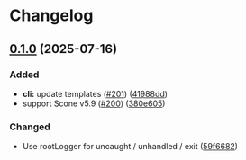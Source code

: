 # Changelog

## [0.1.0](https://github.com/iExecBlockchainComputing/iapp/compare/iapp-api-v0.0.1...iapp-api-v0.1.0) (2025-07-16)


### Added

* **cli:** update templates ([#201](https://github.com/iExecBlockchainComputing/iapp/issues/201)) ([41988dd](https://github.com/iExecBlockchainComputing/iapp/commit/41988dded3fe8e36531e0b278485e8d2ac76e2d8))
* support Scone v5.9 ([#200](https://github.com/iExecBlockchainComputing/iapp/issues/200)) ([380e605](https://github.com/iExecBlockchainComputing/iapp/commit/380e6057e494ca75c35f57248ea782935b06c6c8))


### Changed

* Use rootLogger for uncaught / unhandled / exit ([59f6682](https://github.com/iExecBlockchainComputing/iapp/commit/59f6682b6714551ae071e7b9dd630b2c492a1184))
